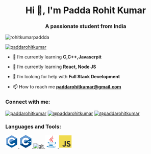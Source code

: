 <h1 align="center">Hi 👋, I'm Padda Rohit Kumar</h1>
<h3 align="center">A passionate student from India</h3>

<p align="left"> <img src="https://komarev.com/ghpvc/?username=rohitkumarpaddda&label=Profile%20views&color=0e75b6&style=flat" alt="rohitkumarpaddda" /> </p>

<p align="left"> <a href="https://twitter.com/paddarohitkumar" target="blank"><img src="https://img.shields.io/twitter/follow/paddarohitkumar?logo=twitter&style=for-the-badge" alt="paddarohitkumar" /></a> </p>

- 🔭 I’m currently learning **C,C++,Javascrpit**

- 🌱 I’m currently learning **React, Node JS**

- 🤝 I’m looking for help with **Full Stack Development**

- 📫 How to reach me **paddarohitkumar@gmail.com**

<h3 align="left">Connect with me:</h3>
<p align="left">
<a href="https://twitter.com/paddarohitkumar" target="blank"><img align="center" src="https://raw.githubusercontent.com/rahuldkjain/github-profile-readme-generator/master/src/images/icons/Social/twitter.svg" alt="paddarohitkumar" height="30" width="40" /></a>
<a href="https://fb.com/@paddarohitkumar" target="blank"><img align="center" src="https://raw.githubusercontent.com/rahuldkjain/github-profile-readme-generator/master/src/images/icons/Social/facebook.svg" alt="@paddarohitkumar" height="30" width="40" /></a>
<a href="https://instagram.com/@paddarohitkumar" target="blank"><img align="center" src="https://raw.githubusercontent.com/rahuldkjain/github-profile-readme-generator/master/src/images/icons/Social/instagram.svg" alt="@paddarohitkumar" height="30" width="40" /></a>
</p>

<h3 align="left">Languages and Tools:</h3>
<p align="left"> <a href="https://www.cprogramming.com/" target="_blank" rel="noreferrer"> <img src="https://raw.githubusercontent.com/devicons/devicon/master/icons/c/c-original.svg" alt="c" width="40" height="40"/> </a> <a href="https://www.w3schools.com/cpp/" target="_blank" rel="noreferrer"> <img src="https://raw.githubusercontent.com/devicons/devicon/master/icons/cplusplus/cplusplus-original.svg" alt="cplusplus" width="40" height="40"/> </a> <a href="https://git-scm.com/" target="_blank" rel="noreferrer"> <img src="https://www.vectorlogo.zone/logos/git-scm/git-scm-icon.svg" alt="git" width="40" height="40"/> </a> <a href="https://www.java.com" target="_blank" rel="noreferrer"> <img src="https://raw.githubusercontent.com/devicons/devicon/master/icons/java/java-original.svg" alt="java" width="40" height="40"/> </a> <a href="https://developer.mozilla.org/en-US/docs/Web/JavaScript" target="_blank" rel="noreferrer"> <img src="https://raw.githubusercontent.com/devicons/devicon/master/icons/javascript/javascript-original.svg" alt="javascript" width="40" height="40"/> </a> </p>
